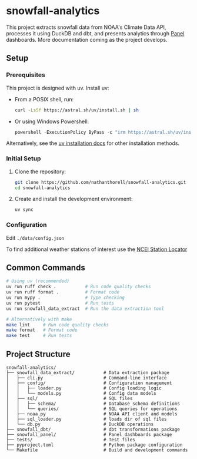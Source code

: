 # snowfall-analytics

This project extracts snowfall data from NOAA's Climate Data API, processes it using DuckDB and dbt, and presents analytics through [Panel](https://panel.holoviz.org/) dashboards.
More documentation coming as the project develops.

## Setup

### Prerequisites

This project is designed with uv. Install uv:

- From a POSIX shell, run:

    ```bash
    curl -LsSf https://astral.sh/uv/install.sh | sh
    ```

- Or using Windows Powershell:

    ```powershell
    powershell -ExecutionPolicy ByPass -c "irm https://astral.sh/uv/install.ps1 | iex"
    ```

Alternatively, see the [uv installation docs](https://docs.astral.sh/uv/getting-started/installation/) for other installation methods.

### Initial Setup

1. Clone the repository:

    ```bash
    git clone https://github.com/nathanthorell/snowfall-analytics.git
    cd snowfall-analytics
    ```

1. Create and install the development environment:

    ```bash
    uv sync
    ```

### Configuration

Edit `./data/config.json`

To find additional weather stations of interest use the [NCEI Station Locator](https://www.ncdc.noaa.gov/cdo-web/datatools/findstation)

## Common Commands

```bash
# Using uv (recommended)
uv run ruff check .           # Run code quality checks
uv run ruff format .          # Format code
uv run mypy .                 # Type checking
uv run pytest                 # Run tests
uv run snowfall_data_extract  # Run the data extraction tool

# Alternatively with make
make lint     # Run code quality checks
make format   # Format code
make test     # Run tests
```

## Project Structure

```text
snowfall-analytics/
├── snowfall_data_extract/           # Data extraction package
│   ├── cli.py                       # Command-line interface
│   ├── config/                      # Configuration management
│   │   ├── loader.py                # Config loading logic
│   │   └── models.py                # Config data models
│   ├── sql/                         # SQL files
│   │   ├── schema/                  # Database schema definitions
│   │   └── queries/                 # SQL queries for operations
│   ├── noaa.py                      # NOAA API client and models
│   ├── sql_loader.py                # loads dir of sql files
│   └── db.py                        # DuckDB operations
├── snowfall_dbt/                    # dbt transformations package
├── snowfall_panel/                  # Panel dashboards package
├── tests/                           # Test files
├── pyproject.toml                   # Python package configuration
└── Makefile                         # Build and development commands
```
